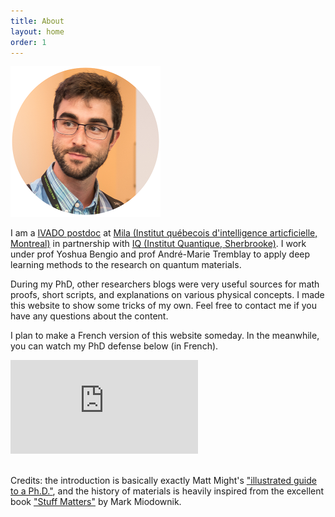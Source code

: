 ```yaml
---
title: About
layout: home
order: 1
---
```


<img class="center" src="/img/profile.png" width="240px">

I am a <a href="https://ivado.ca/en/spotlight-on-our-academic-community/?programmes=postdoctoral-research-funding">IVADO postdoc</a> at <a href="https://mila.quebec/en/">Mila (Institut québecois d'intelligence articficielle, Montreal)</a> in partnership with <a href="https://www.usherbrooke.ca/iq/en/">IQ (Institut Quantique, Sherbrooke)</a>. I work under prof Yoshua Bengio and prof André-Marie Tremblay to apply deep learning methods to the research on quantum materials.

During my PhD, other researchers blogs were very useful sources for math proofs, short scripts, and explanations on various physical concepts. I made this website to show some tricks of my own. Feel free to contact me if you have any questions about the content.

I plan to make a French version of this website someday. In the meanwhile, you can watch my PhD defense below (in French).



<div class="video-container">
	<iframe class="center" src="https://www.youtube.com/embed/yXtxbGZ8XJc?rel=0&amp;start=1045" frameborder="0" allow="autoplay; encrypted-media" allowfullscreen></iframe>
</div>
<br>

<div>
<p>
Credits: the introduction is basically exactly 
Matt Might's <a href="http://matt.might.net/articles/phd-school-in-pictures/">"illustrated guide to a Ph.D."</a>, and the history of materials is heavily inspired from the excellent book <a href="https://www.nap.edu/catalog/21869/stuff-matters">"Stuff Matters"</a> by Mark Miodownik.
</p>
</div>